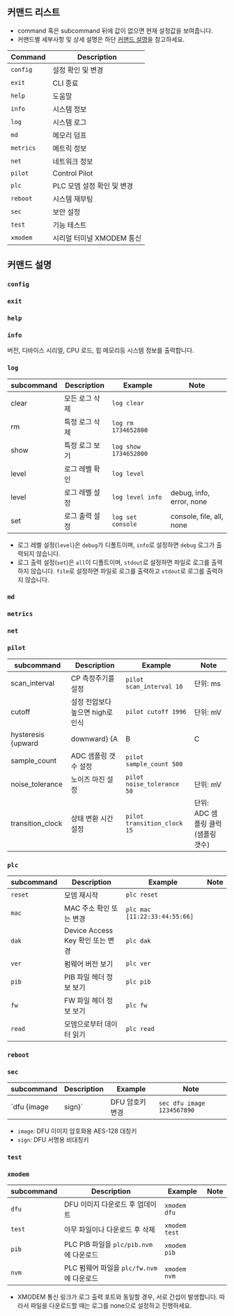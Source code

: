 ## 커맨드 리스트
- command 혹은 subcommand 뒤에 값이 없으면 현재 설정값을 보여줍니다.
- 커맨드별 세부사항 및 상세 설명은 하단 [커맨드 설명](#커맨드-설명)을 참고하세요.

| Command   | Description                             |
| --------- | --------------------------------------- |
| `config`  | 설정 확인 및 변경                       |
| `exit`    | CLI 종료                                |
| `help`    | 도움말                                  |
| `info`    | 시스템 정보                             |
| `log`     | 시스템 로그                             |
| `md`      | 메모리 덤프                             |
| `metrics` | 메트릭 정보                             |
| `net`     | 네트워크 정보                           |
| `pilot`   | Control Pilot                           |
| `plc`     | PLC 모뎀 설정 확인 및 변경              |
| `reboot`  | 시스템 재부팅                           |
| `sec`     | 보안 설정                               |
| `test`    | 기능 테스트                             |
| `xmodem`  | 시리얼 터미널 XMODEM 통신               |

## 커맨드 설명
### `config`
### `exit`
### `help`
### `info`
버전, 디바이스 시리얼, CPU 로드, 힙 메모리등 시스템 정보를 출력합니다.

### `log`

| subcommand | Description    | Example               | Note |
| ---------- | -------------- | --------------------- | ---- |
| clear      | 모든 로그 삭제 | `log clear`           |      |
| rm         | 특정 로그 삭제 | `log rm 1734652800`   |      |
| show       | 특정 로그 보기 | `log show 1734652800` |      |
| level      | 로그 레벨 확인 | `log level`           |      |
| level      | 로그 레벨 설정 | `log level info`      | debug, info, error, none |
| set        | 로그 출력 설정 | `log set console`     | console, file, all, none |

- 로그 레벨 설정(`level`)은 `debug`가 디폴트이며, `info`로 설정하면 `debug` 로그가 출력되지 않습니다.
- 로그 출력 설정(`set`)은 `all`이 디폴트이며, `stdout`로 설정하면 파일로 로그를 출력하지 않습니다. `file`로 설정하면 파일로 로그를 출력하고 `stdout`로 로그를 출력하지 않습니다.

### `md`
### `metrics`
### `net`

### `pilot`

| subcommand | Description                             | Example | Note |
| ---------- | --------------------------------------- | ------- | ---- |
| scan_interval | CP 측정주기를 설정 | `pilot scan_interval 10` | 단위: ms |
| cutoff | 설정 전압보다 높으면 high로 인식 | `pilot cutoff 1996` | 단위: mV |
| hysteresis {upward|downward} {A|B|C|D|E} | 상태별 전압 히스테리시스 설정 | `pilot hysteresis upward A 3038` | 단위: mV |
| sample_count | ADC 샘플링 갯수 설정 | `pilot sample_count 500` |      |
| noise_tolerance | 노이즈 마진 설정 | `pilot noise_tolerance 50` | 단위: mV |
| transition_clock | 상태 변환 시간 설정 | `pilot transition_clock 15` | 단위: ADC 샘플링 클럭(샘플링 갯수) |

### `plc`

| subcommand | Description                      | Example     | Note |
| ---------- | -------------------------------- | ----------- | ---- |
| `reset`    | 모뎀 재시작                      | `plc reset` |      |
| `mac`      | MAC 주소 확인 또는 변경          | `plc mac [11:22:33:44:55:66]` ||
| `dak`      | Device Access Key 확인 또는 변경 | `plc dak`   |      |
| `ver`      | 펌웨어 버전 보기                 | `plc ver`   |      |
| `pib`      | PIB 파일 헤더 정보 보기          | `plc pib`   |      |
| `fw`       | FW 파일 헤더 정보 보기           | `plc fw`    |      |
| `read`     | 모뎀으로부터 데이터 읽기         | `plc read`  |      |

### `reboot`
### `sec`

| subcommand | Description                             | Example | Note |
| ---------- | --------------------------------------- | ------- | ---- |
| `dfu {image|sign}` | DFU 암호키 변경 | `sec dfu image 1234567890` |      |

- `image`: DFU 이미지 암호화용 AES-128 대칭키
- `sign`: DFU 서명용 비대칭키

### `test`
### `xmodem`

| subcommand | Description                               | Example      | Note |
| ---------- | ----------------------------------------- | ------------ | ---- |
| `dfu`      | DFU 이미지 다운로드 후 업데이트           | `xmodem dfu` |      |
| `test`     | 아무 파일이나 다운로드 후 삭제            | `xmodem test`|      |
| `pib`      | PLC PIB 파일을 `plc/pib.nvm`에 다운로드   | `xmodem pib` |      |
| `nvm`      | PLC 펌웨어 파일을 `plc/fw.nvm`에 다운로드 | `xmodem nvm` |      |

- XMODEM 통신 링크가 로그 출력 포트와 동일할 경우, 서로 간섭이 발생합니다. 따라서 파일을 다운로드할 때는 로그를 none으로 설정하고 진행하세요.
